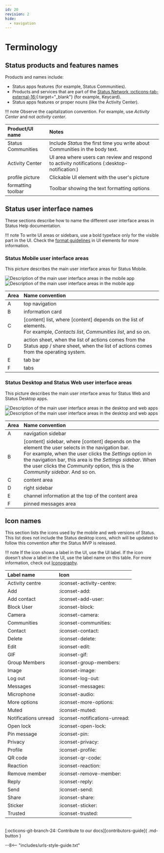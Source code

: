```yaml
---
id: 20
revision: 2
hide:
  - navigation
---
```


# Terminology

## Status products and features names

Products and names include:

- Status apps features (for example, Status Communities).
- Products and services that are part of the [Status Network :octicons-tab-external-16:](https://statusnetwork.com/){:target="_blank"} (for example, Keycard).
- Status apps features or proper nouns (like the Activity Center).

!!! note
    Observe the capitalization convention. For example, use *Activity Center* and not *activity center*.

| Product/UI name | Notes |
|:---|:---|
| Status Communities | Include *Status* the first time you write about Communities in the body text. |
| Activity Center | UI area where users can review and respond to activity notifications (:desktop-notification:) |
| profile picture | Clickable UI element with the user's picture |
| formatting toolbar | Toolbar showing the text formatting options |

## Status user interface names

These sections describe how to name the different user interface areas in Status Help documentation.

!!! note
    To write UI areas or sidebars, use a bold typeface only for the visible part in the UI. Check the [format guidelines](./style-conventions.md#format-guidelines) in UI elements for more information.

### Status Mobile user interface areas

This picture describes the main user interface areas for Status Mobile.

![Description of the main user interface areas in the mobile app](./terminology/20-0-1-light.png#only-light)
![Description of the main user interface areas in the mobile app](./terminology/20-0-1-dark.png#only-dark)

| Area | Name convention |
|:---|:---|
| A | top navigation |
| B | information card |
| C | [content] list, where [content] depends on the list of elements.</br>For example, *Contacts list*, *Communities list*, and so on. |
| D | action sheet, when the list of actions comes from the Status app / share sheet, when the list of actions comes from the operating system. |
| E | tab bar |
| F | tabs |

### Status Desktop and Status Web user interface areas

This picture describes the main user interface areas for Status Web and Status Desktop apps.

![Description of the main user interface areas in the desktop and web apps](./terminology/12-6-2-light.png#only-light)
![Description of the main user interface areas in the desktop and web apps](./terminology/12-6-2-dark.png#only-dark)

| Area | Name convention |
|:---|:---|
| A | navigation sidebar |
| B | [content] sidebar, where [content] depends on the element the user selects in the navigation bar.</br>For example, when the user clicks the *Settings* option in the navigation bar, this area is the *Settings sidebar*. When the user clicks the *Community* option, this is the *Community sidebar*. And so on. |
| C | content area |
| D | right sidebar |
| E | channel information at the top of the content area |
| F | pinned messages area |

## Icon names

This section lists the icons used by the mobile and web versions of Status. This list does not include the Status desktop icons, which will be updated to follow this convention after the Status MVP is released.

!!! note
    If the icon shows a label in the UI, use the UI label. If the icon doesn't show a label in the UI, use the label name on this table. For more information, check out [Iconography](style-conventions.md#iconography).

| Label name | Icon |
|:---|:---|
| Activity centre | :iconset-activity-centre: |
| Add | :iconset-add: |
| Add contact | :iconset-add-user: |
| Block User | :iconset-block: |
| Camera | :iconset-camera: |
| Communities | :iconset-communities: |
| Contact | :iconset-contact: |
| Delete | :iconset-delete: |
| Edit | :iconset-edit: |
| GIF | :iconset-gif: |
| Group Members | :iconset-group-members: |
| Image | :iconset-image: |
| Log out | :iconset-log-out: |
| Messages | :iconset-messages: |
| Microphone | :iconset-audio: |
| More options | :iconset-more-options: |
| Muted | :iconset-muted: |
| Notifications unread | :iconset-notifications-unread: |
| Open lock | :iconset-open-lock: |
| Pin message | :iconset-pin: |
| Privacy | :iconset-privacy: |
| Profile | :iconset-profile: |
| QR code | :iconset-qr-code: |
| Reaction | :iconset-reaction: |
| Remove member | :iconset-remove-member: |
| Reply | :iconset-reply: |
| Send | :iconset-send: |
| Share | :iconset-share: |
| Sticker | :iconset-sticker: |
| Trusted | :iconset-trusted: |

<br>[:octicons-git-branch-24: Contribute to our docs][contributors-guide]{ .md-button }</br>

--8<-- "includes/urls-style-guide.txt"
